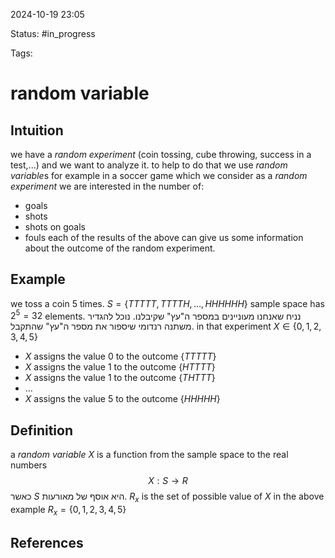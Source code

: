 

2024-10-19 23:05

Status: #in_progress

Tags:

# random variable

## Intuition

we have a *random experiment* (coin tossing, cube throwing, success in a test,...)
and we want to analyze it. to help to do that we use *random variable*s
for example in a soccer game which we consider as a *random experiment* we are interested in the number of:
- goals
- shots
- shots on goals
- fouls
each of the results of the above can give us some information about the outcome of the random experiment.


## Example

we toss a coin 5 times. 
$S=\{TTTTT,TTTTH, \dots , HHHHHH\}$
sample space has $2^5=32$ elements.
נניח שאנחנו מעוניינים במספר ה"עץ" שקיבלנו.
נוכל להגדיר משתנה רנדומי שיספור את מספר ה"עץ" שהתקבל.
in that experiment  $X \in \{0,1,2,3,4,5\}$
- $X$ assigns the value 0 to the outcome $\{TTTTT\}$
- $X$ assigns the value 1 to the outcome $\{HTTTT\}$
- $X$ assigns the value 1 to the outcome $\{THTTT\}$
- $\dots$
- $X$ assigns the value 5 to the outcome $\{HH H H H \}$

## Definition

a *random variable* $X$ is a function from the sample space to the real numbers
$$X:S\to R$$
כאשר $S$ היא אוסף של מאורעות.
$R_{x}$ is the set of possible value of $X$
in the above example $R_{x}=\{0,1,2,3,4,5\}$
## References

